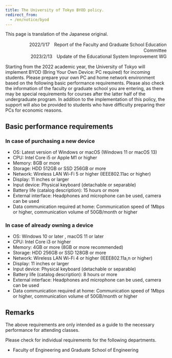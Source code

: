 ```yaml
---
title: The University of Tokyo BYOD policy. 
redirect_from:
  - /en/notice/byod
---
```

This page is translation of the Japanese original. 

<div style="text-align: right">
<div>2022/1/17　Report of the Faculty and Graduate School Education Committee</div>
<div>2023/2/13　Update of the Educational System Improvement WG</div>
</div>

Starting from the 2022 academic year, the University of Tokyo will implement BYOD (Bring Your Own Device: PC required) for incoming students. Please prepare your own PC and home network environment based on the following basic performance requirements. Please also check the information of the faculty or graduate school you are entering, as there may be special requirements for courses after the latter half of the undergraduate program. In addition to the implementation of this policy, the support will also be provided to students who have difficulty preparing their PCs for economic reasons. 

## Basic performance requirements

### In case of purchasing a new device
- OS: Latest version of Windows or macOS (Windows 11 or macOS 13)  
- CPU: Intel Core i5 or Apple M1 or higher  
- Memory: 8GB or more  
- Storage: HDD 512GB or SSD 256GB or more  
- Network: Wireless LAN Wi-Fi 5 or higher (IEEE802.11ac or higher)  
- Display: 11 inches or larger  
- Input device: Physical keyboard (detachable or separable)  
- Battery life (catalog description): 15 hours or more  
- External interface: Headphones and microphone can be used, camera can be used  
- Data communication required at home: Communication speed of 1Mbps or higher, communication volume of 50GB/month or higher 

### In case of already owning a device 

- OS: Windows 10 or later , macOS 11 or later  
- CPU: Intel Core i3 or higher  
- Memory: 4GB or more (8GB or more recommended)  
- Storage: HDD 256GB or SSD 128GB or more  
- Network: Wireless LAN Wi-Fi 4 or higher (IEEE802.11a,n or higher)  
- Display: 11 inches or larger  
- Input device: Physical keyboard (detachable or separable)  
- Battery life (catalog description): 8 hours or more  
- External interface: Headphones and microphone can be used, camera can be used  
- Data communication required at home: Communication speed of 1Mbps or higher, communication volume of 50GB/month or higher 

## Remarks

The above requirements are only intended as a guide to the necessary performance for attending classes.

Please check for individual requirements for the following departments. 
- Faculty of Engineering and Graduate School of Engineering 
